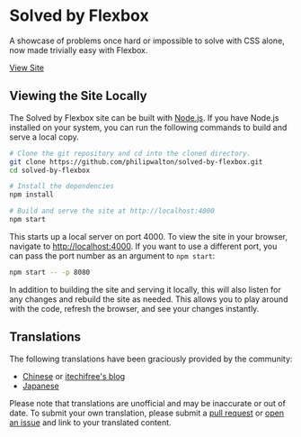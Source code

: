 # Solved by Flexbox

A showcase of problems once hard or impossible to solve with CSS alone, now made trivially easy with Flexbox.

[View Site](https://philipwalton.github.io/solved-by-flexbox/)

## Viewing the Site Locally

The Solved by Flexbox site can be built with [Node.js](http://nodejs.org/). If you have Node.js installed on your system, you can run the following commands to build and serve a local copy.

```sh
# Clone the git repository and cd into the cloned directory.
git clone https://github.com/philipwalton/solved-by-flexbox.git
cd solved-by-flexbox

# Install the dependencies
npm install

# Build and serve the site at http://localhost:4000
npm start
```

This starts up a local server on port 4000. To view the site in your browser, navigate to [http://localhost:4000](http://localhost:4000). If you want to use a different port, you can pass the port number as an argument to `npm start`:

```sh
npm start -- -p 8080
```

In addition to building the site and serving it locally, this will also listen for any changes and rebuild the site as needed. This allows you to play around with the code, refresh the browser, and see your changes instantly.

## Translations

The following translations have been graciously provided by the community:

* [Chinese](https://hufan-akari.github.io/solved-by-flexbox/) or [itechifree's blog](https://github.com/itechifree/solved-by-flexbox-cn)
* [Japanese](http://hashrock.github.io/solved-by-flexbox-ja/)

Please note that translations are unofficial and may be inaccurate or out of date. To submit your own translation, please submit a [pull request](https://github.com/philipwalton/solved-by-flexbox/pull/new/master) or [open an issue](https://github.com/philipwalton/solved-by-flexbox/issues/new) and link to your translated content.
